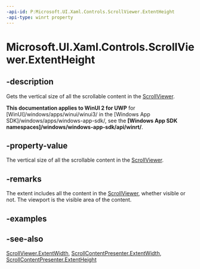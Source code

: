 ```yaml
---
-api-id: P:Microsoft.UI.Xaml.Controls.ScrollViewer.ExtentHeight
-api-type: winrt property
---
```


<!-- Property syntax
public double ExtentHeight { get; }
-->

# Microsoft.UI.Xaml.Controls.ScrollViewer.ExtentHeight

## -description
Gets the vertical size of all the scrollable content in the [ScrollViewer](scrollviewer.md).

**This documentation applies to WinUI 2 for UWP** for [WinUI]/windows/apps/winui/winui3/ in the [Windows App SDK]/windows/apps/windows-app-sdk/, see the **[Windows App SDK namespaces]/windows/windows-app-sdk/api/winrt/**.

## -property-value
The vertical size of all the scrollable content in the [ScrollViewer](scrollviewer.md).

## -remarks
The extent includes all the content in the [ScrollViewer](scrollviewer.md), whether visible or not. The viewport is the visible area of the content.

## -examples

## -see-also
[ScrollViewer.ExtentWidth](scrollviewer_extentwidth.md), [ScrollContentPresenter.ExtentWidth](scrollcontentpresenter_extentwidth.md), [ScrollContentPresenter.ExtentHeight](scrollcontentpresenter_extentheight.md)
